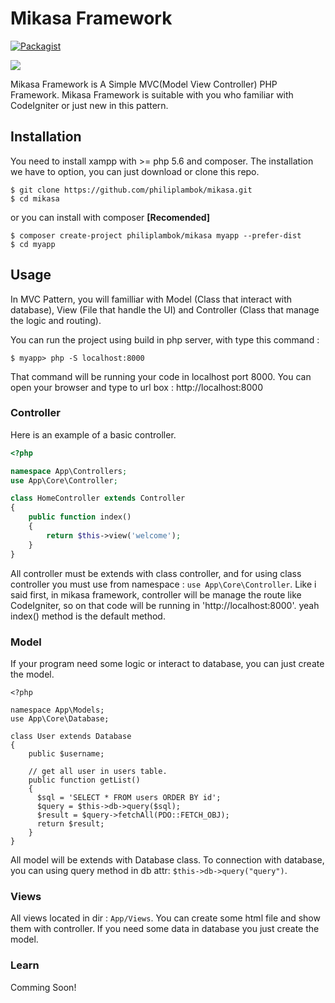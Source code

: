 # Mikasa Framework
[![Packagist](https://img.shields.io/packagist/dt/philiplambok/mikasa.svg?maxAge=2592000)](https://packagist.org/packages/philiplambok/mikasa)

<img src="https://preview.ibb.co/bSLf55/screencapture_localhost_8000_1498808165949.png" class="img-responsive">

Mikasa Framework is A Simple MVC(Model View Controller) PHP Framework. Mikasa Framework is suitable with you who familiar with CodeIgniter or just new in this pattern. 

## Installation
You need to install xampp with >= php 5.6 and composer. The installation we have to option, you can just download or clone this repo.
```
$ git clone https://github.com/philiplambok/mikasa.git
$ cd mikasa
```
or you can install with composer **[Recomended]**
```
$ composer create-project philiplambok/mikasa myapp --prefer-dist
$ cd myapp
```

## Usage
In MVC Pattern, you will familliar with Model (Class that interact with database), View (File that handle the UI) and Controller (Class that manage the logic and routing).

You can run the project using build in php server, with type this command :
```
$ myapp> php -S localhost:8000
```
That command will be running your code in localhost port 8000. You can open your browser and type to url box : http://localhost:8000

### Controller
Here is an example of a basic controller. 
```php
<?php 

namespace App\Controllers;
use App\Core\Controller;

class HomeController extends Controller 
{
	public function index()
	{
		return $this->view('welcome');
	}
} 
```

All controller must be extends with class controller, and for using class controller you must use from namespace : `use App\Core\Controller`. Like i said first, in mikasa framework, controller will be manage the route like CodeIgniter, so on that code will be running in 'http://localhost:8000'. yeah index() method is the default method.

### Model
If your program need some logic or interact to database, you can just create the model.
```
<?php 

namespace App\Models;
use App\Core\Database;

class User extends Database
{
	public $username;

	// get all user in users table.
	public function getList()
	{
	  $sql = 'SELECT * FROM users ORDER BY id';
	  $query = $this->db->query($sql);
	  $result = $query->fetchAll(PDO::FETCH_OBJ);
	  return $result;
	}
}
```
All model will be extends with Database class. To connection with database, you can using query method in db attr: `$this->db->query("query")`.

### Views
All views located in dir : `App/Views`. You can create some html file and show them with controller. If you need some data in database you just create the model.

### Learn
Comming Soon!





